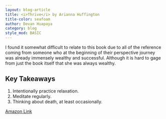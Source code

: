 ```yaml
---
layout: blog-article
title: <i>Thrive</i> by Arianna Huffington
title-color: seafoam
author: Devan Huapaya
category: blog
style_mod: BASIC
---
```


I found it somewhat difficult to relate to this book due to all of the reference coming from someone who at the beginning of their perspective journey was already immensely wealthy and successful. Although it is hard to gage from just the book itself that she was always wealthy.

## Key Takeaways

1. Intentionally practice relaxation.
2. Meditate regularly.
3. Thinking about death, at least occasionally.

[Amazon Link](http://smile.amazon.com/Thrive-Redefining-Success-Creating-Well-Being/dp/0804140863)
